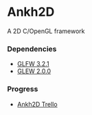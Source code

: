 # Ankh2D

A 2D C/OpenGL framework

### Dependencies ###
* [GLFW 3.2.1](http://www.glfw.org/)
* [GLEW 2.0.0](http://glew.sourceforge.net/)

### Progress ###

* [Ankh2D Trello](https://trello.com/b/WxGJc0lU/ankh2d)